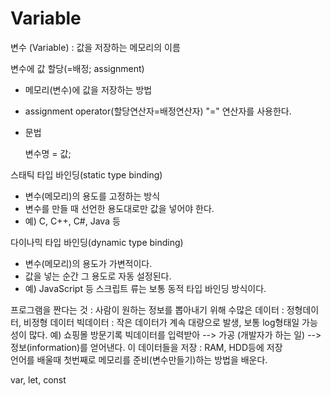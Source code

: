 # Variable

변수 \(Variable\) : 값을 저장하는 메모리의 이름

변수에 값 할당\(=배정; assignment\)

* 메모리\(변수\)에 값을 저장하는 방법
* assignment operator\(할당연산자=배정연산자\)  "=" 연산자를 사용한다.
* 문법

  변수명 = 값;



스태틱 타입 바인딩\(static type binding\)

* 변수\(메모리\)의 용도를 고정하는 방식
* 변수를 만들 때 선언한 용도대로만 값을 넣어야 한다.
* 예\) C, C++, C\#, Java 등

다이나믹 타입 바인딩\(dynamic type binding\)

* 변수\(메모리\)의 용도가 가변적이다.
* 값을 넣는 순간 그 용도로 자동 설정된다.
* 예\) JavaScript 등 스크립트 류는 보통 동적 타입 바인딩 방식이다.

프로그램을 짠다는 것 : 사람이 원하는 정보를 뽑아내기 위해 수많은 데이터 : 정형데이터, 비정형 데이터 빅데이터 : 작은 데이터가 계속 대량으로 발생, 보통 log형태일 가능성이 많다. 예\) 쇼핑몰 방문기록 빅데이터를 입력받아 --&gt; 가공 \(개발자가 하는 일\) --&gt; 정보\(information\)를 얻어낸다. 이 데이터들을 저장 : RAM, HDD등에 저장  
언어를 배울때 첫번째로 메모리를 준비\(변수만들기\)하는 방법을 배운다.



var, let, const 



